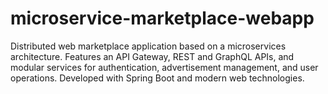 # microservice-marketplace-webapp
Distributed web marketplace application based on a microservices architecture. Features an API Gateway, REST and GraphQL APIs, and modular services for authentication, advertisement management, and user operations. Developed with Spring Boot and modern web technologies.
